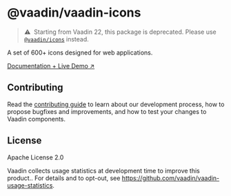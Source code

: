# @vaadin/vaadin-icons

> ⚠️&nbsp; Starting from Vaadin 22, this package is deprecated.
> Please use [`@vaadin/icons`](https://www.npmjs.com/package/@vaadin/icons) instead.

A set of 600+ icons designed for web applications.

[Documentation + Live Demo ↗](https://vaadin.com/docs/latest/components/icons)

## Contributing

Read the [contributing guide](https://vaadin.com/docs/latest/contributing/overview) to learn about our development process, how to propose bugfixes and improvements, and how to test your changes to Vaadin components.

## License

Apache License 2.0

Vaadin collects usage statistics at development time to improve this product..
For details and to opt-out, see https://github.com/vaadin/vaadin-usage-statistics.
